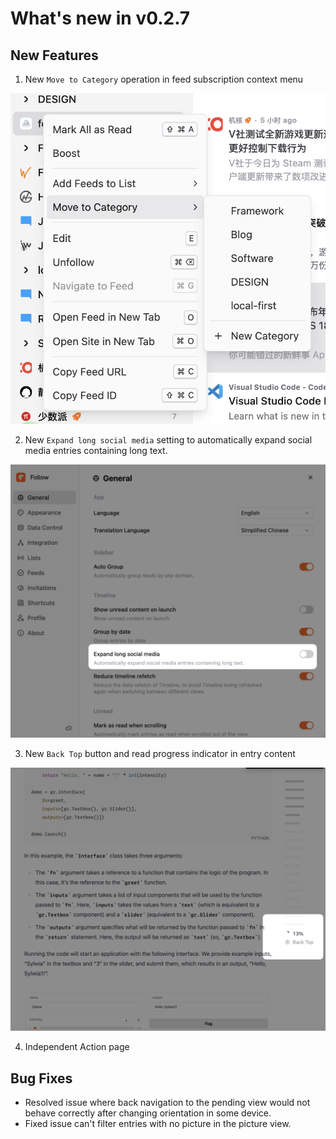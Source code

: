 # What's new in v0.2.7

## New Features

1. New `Move to Category` operation in feed subscription context menu

![](https://github.com/RSSNext/assets/blob/main/0.2.7/move-category.png?raw=true)

2. New `Expand long social media` setting to automatically expand social media entries containing long text.

![](https://github.com/RSSNext/assets/blob/main/0.2.7/expand-long-social-media.png?raw=true)

3. New `Back Top` button and read progress indicator in entry content

![](https://github.com/RSSNext/assets/blob/main/0.2.7/read-indicator.png?raw=true)

4. Independent Action page

## Bug Fixes

- Resolved issue where back navigation to the pending view would not behave correctly after changing orientation in some device.
- Fixed issue can't filter entries with no picture in the picture view.
